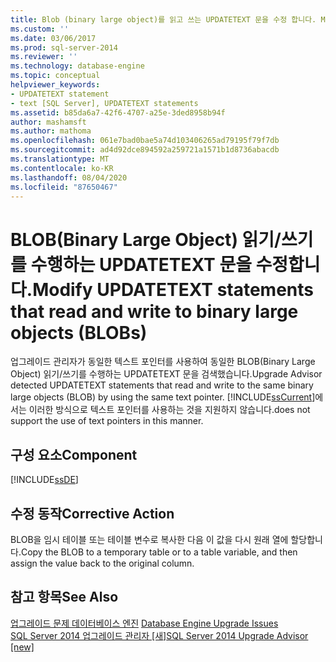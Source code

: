 ```yaml
---
title: Blob (binary large object)를 읽고 쓰는 UPDATETEXT 문을 수정 합니다. Microsoft Docs
ms.custom: ''
ms.date: 03/06/2017
ms.prod: sql-server-2014
ms.reviewer: ''
ms.technology: database-engine
ms.topic: conceptual
helpviewer_keywords:
- UPDATETEXT statement
- text [SQL Server], UPDATETEXT statements
ms.assetid: b85da6a7-42f6-4707-a25e-3ded8958b94f
author: mashamsft
ms.author: mathoma
ms.openlocfilehash: 061e7bad0bae5a74d103406265ad79195f79f7db
ms.sourcegitcommit: ad4d92dce894592a259721a1571b1d8736abacdb
ms.translationtype: MT
ms.contentlocale: ko-KR
ms.lasthandoff: 08/04/2020
ms.locfileid: "87650467"
---
```

# <a name="modify-updatetext-statements-that-read-and-write-to-binary-large-objects-blobs"></a><span data-ttu-id="de2a9-102">BLOB(Binary Large Object) 읽기/쓰기를 수행하는 UPDATETEXT 문을 수정합니다.</span><span class="sxs-lookup"><span data-stu-id="de2a9-102">Modify UPDATETEXT statements that read and write to binary large objects (BLOBs)</span></span>
  <span data-ttu-id="de2a9-103">업그레이드 관리자가 동일한 텍스트 포인터를 사용하여 동일한 BLOB(Binary Large Object) 읽기/쓰기를 수행하는 UPDATETEXT 문을 검색했습니다.</span><span class="sxs-lookup"><span data-stu-id="de2a9-103">Upgrade Advisor detected UPDATETEXT statements that read and write to the same binary large objects (BLOB) by using the same text pointer.</span></span> [!INCLUDE[ssCurrent](../../includes/sscurrent-md.md)]<span data-ttu-id="de2a9-104">에서는 이러한 방식으로 텍스트 포인터를 사용하는 것을 지원하지 않습니다.</span><span class="sxs-lookup"><span data-stu-id="de2a9-104">does not support the use of text pointers in this manner.</span></span>  
  
## <a name="component"></a><span data-ttu-id="de2a9-105">구성 요소</span><span class="sxs-lookup"><span data-stu-id="de2a9-105">Component</span></span>  
 [!INCLUDE[ssDE](../../includes/ssde-md.md)]  
  
## <a name="corrective-action"></a><span data-ttu-id="de2a9-106">수정 동작</span><span class="sxs-lookup"><span data-stu-id="de2a9-106">Corrective Action</span></span>  
 <span data-ttu-id="de2a9-107">BLOB을 임시 테이블 또는 테이블 변수로 복사한 다음 이 값을 다시 원래 열에 할당합니다.</span><span class="sxs-lookup"><span data-stu-id="de2a9-107">Copy the BLOB to a temporary table or to a table variable, and then assign the value back to the original column.</span></span>  
  
## <a name="see-also"></a><span data-ttu-id="de2a9-108">참고 항목</span><span class="sxs-lookup"><span data-stu-id="de2a9-108">See Also</span></span>  
 <span data-ttu-id="de2a9-109">[업그레이드 문제 데이터베이스 엔진](../../../2014/sql-server/install/database-engine-upgrade-issues.md) </span><span class="sxs-lookup"><span data-stu-id="de2a9-109">[Database Engine Upgrade Issues](../../../2014/sql-server/install/database-engine-upgrade-issues.md) </span></span>  
 [<span data-ttu-id="de2a9-110">SQL Server 2014 업그레이드 관리자 &#91;새&#93;</span><span class="sxs-lookup"><span data-stu-id="de2a9-110">SQL Server 2014 Upgrade Advisor &#91;new&#93;</span></span>](sql-server-2014-upgrade-advisor.md)  
  
  
